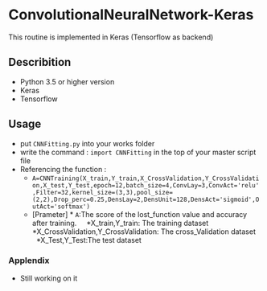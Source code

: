 # ConvolutionalNeuralNetwork-Keras
This routine is implemented in Keras (Tensorflow as backend) 

## Describition
* Python 3.5 or higher version
* Keras
* Tensorflow

## Usage
* put `CNNFitting.py` into your works folder
* write the command : 
             `import CNNFitting` 
  in the top of your master script file
* Referencing the function :
  *  `A=CNNTraining(X_train,Y_train,X_CrossValidation,Y_CrossValidation,X_test,Y_test,epoch=12,batch_size=4,ConvLay=3,ConvAct='relu',Filter=32,kernel_size=(3,3),pool_size=(2,2),Drop_perc=0.25,DensLay=2,DensUnit=128,DensAct='sigmoid',OutAct='softmax')`
  * [Prameter]
      *
      `A`:The score of the lost_function value and accuracy after training.
      *X_train,Y_train: The training dataset
      *X_CrossValidation,Y_CrossValidation: The cross_Validation dataset
      *X_Test,Y_Test:The test dataset

### Applendix
* Still working on it 
